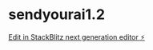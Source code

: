 # sendyourai1.2

[Edit in StackBlitz next generation editor ⚡️](https://stackblitz.com/~/github.com/TabareMajem/sendyourai1.2)
